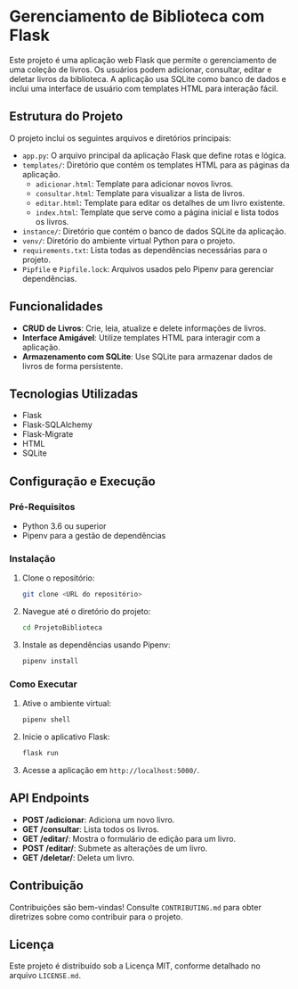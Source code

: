 # Gerenciamento de Biblioteca com Flask

Este projeto é uma aplicação web Flask que permite o gerenciamento de uma coleção de livros. Os usuários podem adicionar, consultar, editar e deletar livros da biblioteca. A aplicação usa SQLite como banco de dados e inclui uma interface de usuário com templates HTML para interação fácil.

## Estrutura do Projeto

O projeto inclui os seguintes arquivos e diretórios principais:

- `app.py`: O arquivo principal da aplicação Flask que define rotas e lógica.
- `templates/`: Diretório que contém os templates HTML para as páginas da aplicação.
  - `adicionar.html`: Template para adicionar novos livros.
  - `consultar.html`: Template para visualizar a lista de livros.
  - `editar.html`: Template para editar os detalhes de um livro existente.
  - `index.html`: Template que serve como a página inicial e lista todos os livros.
- `instance/`: Diretório que contém o banco de dados SQLite da aplicação.
- `venv/`: Diretório do ambiente virtual Python para o projeto.
- `requirements.txt`: Lista todas as dependências necessárias para o projeto.
- `Pipfile` e `Pipfile.lock`: Arquivos usados pelo Pipenv para gerenciar dependências.

## Funcionalidades

- **CRUD de Livros**: Crie, leia, atualize e delete informações de livros.
- **Interface Amigável**: Utilize templates HTML para interagir com a aplicação.
- **Armazenamento com SQLite**: Use SQLite para armazenar dados de livros de forma persistente.

## Tecnologias Utilizadas

- Flask
- Flask-SQLAlchemy
- Flask-Migrate
- HTML
- SQLite

## Configuração e Execução

### Pré-Requisitos

- Python 3.6 ou superior
- Pipenv para a gestão de dependências

### Instalação

1. Clone o repositório:

    ```bash
    git clone <URL do repositório>
    ```

2. Navegue até o diretório do projeto:

    ```bash
    cd ProjetoBiblioteca
    ```

3. Instale as dependências usando Pipenv:

    ```bash
    pipenv install
    ```

### Como Executar

1. Ative o ambiente virtual:

    ```bash
    pipenv shell
    ```

2. Inicie o aplicativo Flask:

    ```bash
    flask run
    ```

3. Acesse a aplicação em `http://localhost:5000/`.

## API Endpoints

- **POST /adicionar**: Adiciona um novo livro.
- **GET /consultar**: Lista todos os livros.
- **GET /editar/<id>**: Mostra o formulário de edição para um livro.
- **POST /editar/<id>**: Submete as alterações de um livro.
- **GET /deletar/<id>**: Deleta um livro.

## Contribuição

Contribuições são bem-vindas! Consulte `CONTRIBUTING.md` para obter diretrizes sobre como contribuir para o projeto.

## Licença

Este projeto é distribuído sob a Licença MIT, conforme detalhado no arquivo `LICENSE.md`.
